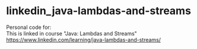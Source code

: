 # linkedin_java-lambdas-and-streams
Personal code for: <br/>
This is linked in course "Java: Lambdas and Streams"  https://www.linkedin.com/learning/java-lambdas-and-streams/
